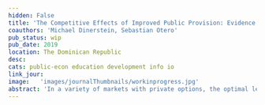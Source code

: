 ```yaml
---
hidden: False
title: 'The Competitive Effects of Improved Public Provision: Evidence from a Large School Expansion Program'
coauthors: 'Michael Dinerstein, Sebastian Otero'
pub_status: wip
pub_date: 2019
location: The Dominican Republic
desc:
cats: public-econ education development info io
link_jour:
image:   'images/journalThumbnails/workinprogress.jpg'
abstract: 'In a variety of markets with private options, the optimal level of public provision may require balancing a tradeoff between reducing private options’ market power with the possibility of crowding out potentially high-quality products. These considerations are particularly relevant in many developing countries’ education systems where private schools capture high market shares while public schools are overcrowded. We study the equilibrium effects of public provision in the context of a large expansion of public schools in the Dominican Republic. Over a five-year period, the government aimed to increase the number of public school classrooms by 78 percent. Using an event study framework, we estimate the effect of a new public school on neighborhood outcomes and competing private schools, where we instrument for how quickly the public school construction project finished with whether the procurement lottery randomly assigned the project to a firm or an unaffiliated individual. We find that a new public increased neighborhood students’ test scores, both in the public and private sectors. As public enrollment increased, a large number of private schools closed while the surviving schools lowered prices and increased investment in school quality. To study how the provision of high quality schools varies with the level of public provision, and to compare the effects to the alternative policy of public financing, we specify an empirical model of demand (students choosing schools) and supply (schools choosing whether to stay open, how much to invest in quality, and what price to charge). '
---
```

